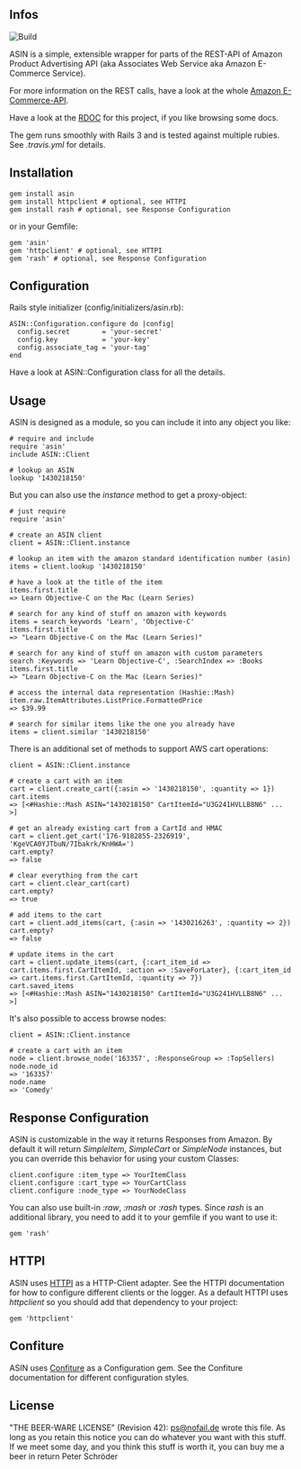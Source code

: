 ## Infos

![Build](https://travis-ci.org/phoet/asin.png)

ASIN is a simple, extensible wrapper for parts of the REST-API of Amazon Product Advertising API (aka Associates Web Service aka Amazon E-Commerce Service).

For more information on the REST calls, have a look at the whole [Amazon E-Commerce-API](http://docs.amazonwebservices.com/AWSECommerceService/latest/DG/index.html).

Have a look at the [RDOC](http://rdoc.info/projects/phoet/asin) for this project, if you like browsing some docs.

The gem runs smoothly with Rails 3 and is tested against multiple rubies. See *.travis.yml* for details.

## Installation

    gem install asin
    gem install httpclient # optional, see HTTPI
    gem install rash # optional, see Response Configuration

or in your Gemfile:

    gem 'asin'
    gem 'httpclient' # optional, see HTTPI
    gem 'rash' # optional, see Response Configuration

## Configuration

Rails style initializer (config/initializers/asin.rb):

    ASIN::Configuration.configure do |config|
      config.secret        = 'your-secret'
      config.key           = 'your-key'
      config.associate_tag = 'your-tag'
    end

Have a look at ASIN::Configuration class for all the details.

## Usage

ASIN is designed as a module, so you can include it into any object you like:

    # require and include
    require 'asin'
    include ASIN::Client
    
    # lookup an ASIN
    lookup '1430218150'

But you can also use the *instance* method to get a proxy-object:

    # just require
    require 'asin'
    
    # create an ASIN client
    client = ASIN::Client.instance
    
    # lookup an item with the amazon standard identification number (asin)
    items = client.lookup '1430218150'
    
    # have a look at the title of the item
    items.first.title
    => Learn Objective-C on the Mac (Learn Series)
    
    # search for any kind of stuff on amazon with keywords
    items = search_keywords 'Learn', 'Objective-C'
    items.first.title
    => "Learn Objective-C on the Mac (Learn Series)"
    
    # search for any kind of stuff on amazon with custom parameters
    search :Keywords => 'Learn Objective-C', :SearchIndex => :Books
    items.first.title
    => "Learn Objective-C on the Mac (Learn Series)"
    
    # access the internal data representation (Hashie::Mash)
    item.raw.ItemAttributes.ListPrice.FormattedPrice
    => $39.99
    
    # search for similar items like the one you already have
    items = client.similar '1430218150'

There is an additional set of methods to support AWS cart operations:

    client = ASIN::Client.instance
    
    # create a cart with an item
    cart = client.create_cart({:asin => '1430218150', :quantity => 1})
    cart.items
    => [<#Hashie::Mash ASIN="1430218150" CartItemId="U3G241HVLLB8N6" ... >]
    
    # get an already existing cart from a CartId and HMAC
    cart = client.get_cart('176-9182855-2326919', 'KgeVCA0YJTbuN/7Ibakrk/KnHWA=')
    cart.empty?
    => false
    
    # clear everything from the cart
    cart = client.clear_cart(cart)
    cart.empty?
    => true
    
    # add items to the cart
    cart = client.add_items(cart, {:asin => '1430216263', :quantity => 2})
    cart.empty?
    => false
    
    # update items in the cart
    cart = client.update_items(cart, {:cart_item_id => cart.items.first.CartItemId, :action => :SaveForLater}, {:cart_item_id => cart.items.first.CartItemId, :quantity => 7})
    cart.saved_items
    => [<#Hashie::Mash ASIN="1430218150" CartItemId="U3G241HVLLB8N6" ... >]

It's also possible to access browse nodes:

    client = ASIN::Client.instance
    
    # create a cart with an item
    node = client.browse_node('163357', :ResponseGroup => :TopSellers)
    node.node_id
    => '163357'
    node.name
    => 'Comedy'

## Response Configuration

ASIN is customizable in the way it returns Responses from Amazon.
By default it will return *SimpleItem*, *SimpleCart* or *SimpleNode* instances,
but you can override this behavior for using your custom Classes:

    client.configure :item_type => YourItemClass
    client.configure :cart_type => YourCartClass
    client.configure :node_type => YourNodeClass

You can also use built-in *:raw*, *:mash* or *:rash* types.
Since *rash* is an additional library, you need to add it to your gemfile if you want to use it:

    gem 'rash'

## HTTPI

ASIN uses [HTTPI](https://github.com/rubiii/httpi) as a HTTP-Client adapter.
See the HTTPI documentation for how to configure different clients or the logger.
As a default HTTPI uses _httpclient_ so you should add that dependency to your project:

    gem 'httpclient'

## Confiture

ASIN uses [Confiture](https://github.com/phoet/confiture) as a Configuration gem.
See the Confiture documentation for different configuration styles.

## License

"THE BEER-WARE LICENSE" (Revision 42):
[ps@nofail.de](mailto:ps@nofail.de) wrote this file. As long as you retain this notice you
can do whatever you want with this stuff. If we meet some day, and you think
this stuff is worth it, you can buy me a beer in return Peter Schröder
